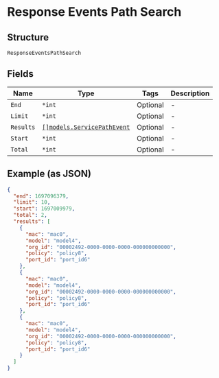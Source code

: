 
# Response Events Path Search

## Structure

`ResponseEventsPathSearch`

## Fields

| Name | Type | Tags | Description |
|  --- | --- | --- | --- |
| `End` | `*int` | Optional | - |
| `Limit` | `*int` | Optional | - |
| `Results` | [`[]models.ServicePathEvent`](../../doc/models/service-path-event.md) | Optional | - |
| `Start` | `*int` | Optional | - |
| `Total` | `*int` | Optional | - |

## Example (as JSON)

```json
{
  "end": 1697096379,
  "limit": 10,
  "start": 1697009979,
  "total": 2,
  "results": [
    {
      "mac": "mac0",
      "model": "model4",
      "org_id": "00002492-0000-0000-0000-000000000000",
      "policy": "policy8",
      "port_id": "port_id6"
    },
    {
      "mac": "mac0",
      "model": "model4",
      "org_id": "00002492-0000-0000-0000-000000000000",
      "policy": "policy8",
      "port_id": "port_id6"
    },
    {
      "mac": "mac0",
      "model": "model4",
      "org_id": "00002492-0000-0000-0000-000000000000",
      "policy": "policy8",
      "port_id": "port_id6"
    }
  ]
}
```

